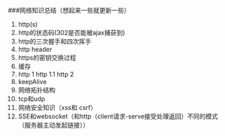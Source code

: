 ###网络知识总结（想起来一些就更新一些）
1. http(s)
  1. http的状态码(302是否能被ajax捕获到)
  2. http的三次握手和四次挥手
  3. http header
  4. https的密钥交换过程
  5. 缓存
  6. http 1 http 1.1 http 2
  7. keepAlive 
2. 网络拓扑结构
3. tcp和udp
4. 网络安全知识（xss和 csrf）
5. SSE和websocket（和http（client请求-serve接受处理返回）不同的模式（服务器主动发起链接））